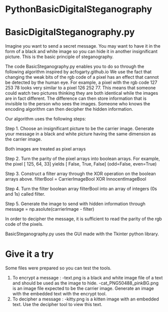 # PythonBasicDigitalSteganography

BasicDigitalSteganography.py
============================

Imagine you want to send a secret message. You may want to have it in the form of a black and white image so you can hide it in another insignificant picture. This is the basic principle of steganography.

The code BasicSteganography.py enables you to do so through the following algorithm inspired by acfogarty.github.io
We use the fact that changing the weak bits of the rgb code of a pixel has an effect that cannot be detected by the human eye. For example, a pixel with the rgb code 127 253 78 looks very similar to a pixel 126 252 77. This means that someone could watch two pictures thinking they are both identical while the images are in fact different. The difference can then store information that is invisible to the person who sees the images. Someone who knows the encoding algorithm can then decipher the hidden information. 

Our algorithm uses the following steps:

Step 1. Choose an insignificant picture to be the carrier image.
Generate your message in a black and white picture having the same dimension as the carrier image.

Both images are treated as pixel arrays

Step 2. Turn the parity of the pixel arrays into boolean arrays.
For example, the pixel [ 125, 64, 33] yields [ False, True, False] (odd=False, even=True) 

Step 3. Construct a filter array through the XOR operation on the boolean arrays above.
filterBool = CarrierImageBool XOR InnocentImageBool

Step 4. Turn the filter boolean array filterBool into an array of integers (0s and 1s) called filter.

Step 5. Generate the image to send with hidden information through message = np.asolute(carrierImage - filter)

In order to decipher the message, it is sufficient to read the parity of the rgb code of the pixels.

BasicSteganography.py uses the GUI made with the Tkinter python library.

Give it a try
=============
Some files were prepared so you can test the tools.
1. To encrypt a message : 
-text.png is a black and white image file of a text and should be used as the image to hide.
-cat_PNG50488_pinkBG.png is an image file expected to be the carrier image.
Generate an image with the embedded text with the encrypt tool.
2. To decipher a message :
-kitty.png is a kitten image with an embedded text. Use the decipher tool to view this text.
